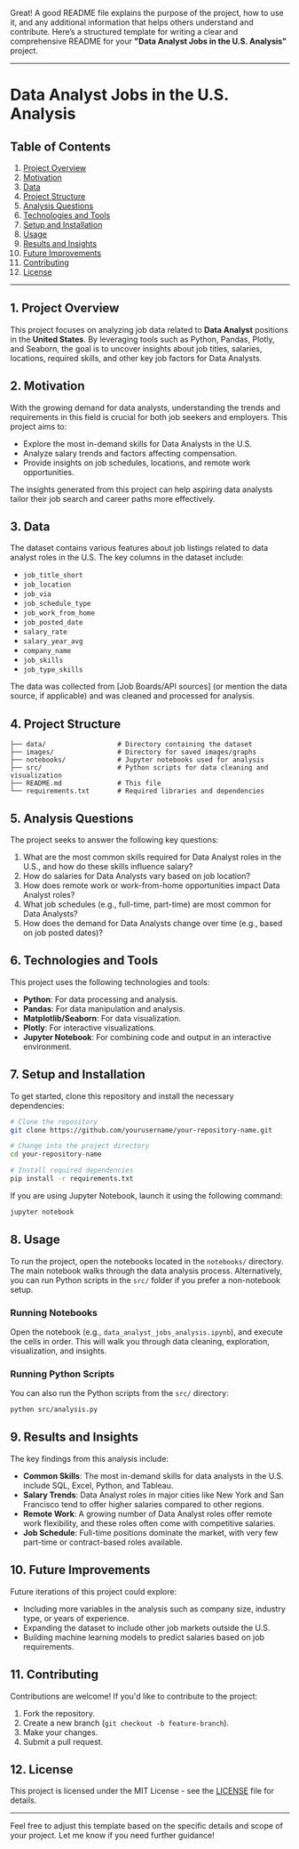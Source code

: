 Great! A good README file explains the purpose of the project, how to use it, and any additional information that helps others understand and contribute. Here’s a structured template for writing a clear and comprehensive README for your **"Data Analyst Jobs in the U.S. Analysis"** project.

---

# Data Analyst Jobs in the U.S. Analysis

## Table of Contents
1. [Project Overview](#project-overview)
2. [Motivation](#motivation)
3. [Data](#data)
4. [Project Structure](#project-structure)
5. [Analysis Questions](#analysis-questions)
6. [Technologies and Tools](#technologies-and-tools)
7. [Setup and Installation](#setup-and-installation)
8. [Usage](#usage)
9. [Results and Insights](#results-and-insights)
10. [Future Improvements](#future-improvements)
11. [Contributing](#contributing)
12. [License](#license)

---

## 1. Project Overview
This project focuses on analyzing job data related to **Data Analyst** positions in the **United States**. By leveraging tools such as Python, Pandas, Plotly, and Seaborn, the goal is to uncover insights about job titles, salaries, locations, required skills, and other key job factors for Data Analysts.

## 2. Motivation
With the growing demand for data analysts, understanding the trends and requirements in this field is crucial for both job seekers and employers. This project aims to:
- Explore the most in-demand skills for Data Analysts in the U.S.
- Analyze salary trends and factors affecting compensation.
- Provide insights on job schedules, locations, and remote work opportunities.
  
The insights generated from this project can help aspiring data analysts tailor their job search and career paths more effectively.

## 3. Data
The dataset contains various features about job listings related to data analyst roles in the U.S. The key columns in the dataset include:
- `job_title_short`
- `job_location`
- `job_via`
- `job_schedule_type`
- `job_work_from_home`
- `job_posted_date`
- `salary_rate`
- `salary_year_avg`
- `company_name`
- `job_skills`
- `job_type_skills`

The data was collected from [Job Boards/API sources] (or mention the data source, if applicable) and was cleaned and processed for analysis.

## 4. Project Structure
```
├── data/                  # Directory containing the dataset
├── images/                # Directory for saved images/graphs
├── notebooks/             # Jupyter notebooks used for analysis
├── src/                   # Python scripts for data cleaning and visualization
├── README.md              # This file
└── requirements.txt       # Required libraries and dependencies
```

## 5. Analysis Questions
The project seeks to answer the following key questions:
1. What are the most common skills required for Data Analyst roles in the U.S., and how do these skills influence salary?
2. How do salaries for Data Analysts vary based on job location?
3. How does remote work or work-from-home opportunities impact Data Analyst roles?
4. What job schedules (e.g., full-time, part-time) are most common for Data Analysts?
5. How does the demand for Data Analysts change over time (e.g., based on job posted dates)?

## 6. Technologies and Tools
This project uses the following technologies and tools:
- **Python**: For data processing and analysis.
- **Pandas**: For data manipulation and analysis.
- **Matplotlib/Seaborn**: For data visualization.
- **Plotly**: For interactive visualizations.
- **Jupyter Notebook**: For combining code and output in an interactive environment.

## 7. Setup and Installation
To get started, clone this repository and install the necessary dependencies:

```bash
# Clone the repository
git clone https://github.com/yourusername/your-repository-name.git

# Change into the project directory
cd your-repository-name

# Install required dependencies
pip install -r requirements.txt
```

If you are using Jupyter Notebook, launch it using the following command:

```bash
jupyter notebook
```

## 8. Usage
To run the project, open the notebooks located in the `notebooks/` directory. The main notebook walks through the data analysis process. Alternatively, you can run Python scripts in the `src/` folder if you prefer a non-notebook setup.

### Running Notebooks
Open the notebook (e.g., `data_analyst_jobs_analysis.ipynb`), and execute the cells in order. This will walk you through data cleaning, exploration, visualization, and insights.

### Running Python Scripts
You can also run the Python scripts from the `src/` directory:
```bash
python src/analysis.py
```

## 9. Results and Insights
The key findings from this analysis include:
- **Common Skills**: The most in-demand skills for data analysts in the U.S. include SQL, Excel, Python, and Tableau.
- **Salary Trends**: Data Analyst roles in major cities like New York and San Francisco tend to offer higher salaries compared to other regions.
- **Remote Work**: A growing number of Data Analyst roles offer remote work flexibility, and these roles often come with competitive salaries.
- **Job Schedule**: Full-time positions dominate the market, with very few part-time or contract-based roles available.

## 10. Future Improvements
Future iterations of this project could explore:
- Including more variables in the analysis such as company size, industry type, or years of experience.
- Expanding the dataset to include other job markets outside the U.S.
- Building machine learning models to predict salaries based on job requirements.

## 11. Contributing
Contributions are welcome! If you'd like to contribute to the project:
1. Fork the repository.
2. Create a new branch (`git checkout -b feature-branch`).
3. Make your changes.
4. Submit a pull request.

## 12. License
This project is licensed under the MIT License - see the [LICENSE](LICENSE) file for details.

---

Feel free to adjust this template based on the specific details and scope of your project. Let me know if you need further guidance!